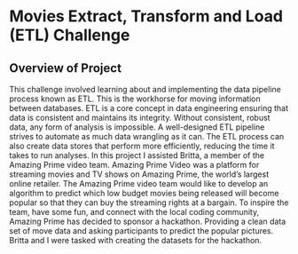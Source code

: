 # Movies Extract, Transform and Load (ETL) Challenge
## Overview of Project
This challenge involved learning about and implementing the data pipeline process known as ETL. This is 
the workhorse for moving information between databases. ETL is a core concept in data engineering 
ensuring that data is consistent and maintains its integrity. Without consistent, robust data, any form of 
analysis is impossible. A well-designed ETL pipeline strives to automate as much data wrangling as it can. 
The ETL process can also create data stores that perform more efficiently, reducing the time it takes to 
run analyses.  In this project I assisted Britta, a member of the Amazing Prime video team. Amazing 
Prime Video was a platform for streaming movies and TV shows on Amazing Prime, the world’s largest online
 retailer. The Amazing Prime video team would like to develop an algorithm to predict which low budget 
 movies being released will become popular so that they can buy the streaming rights at a bargain. To 
 inspire the team, have some fun, and connect with the local coding community, Amazing Prime has decided to 
 sponsor a hackathon. Providing a clean data set of move data and asking participants to predict the popular 
 pictures. Britta and I were tasked with creating the datasets for the hackathon.  </p>



